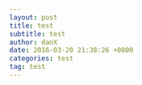 ```yaml
---
layout: post
title: test
subtitle: test
author: danX
date: 2016-03-20 21:38:26 +0800
categories: test
tag: test
---
```

